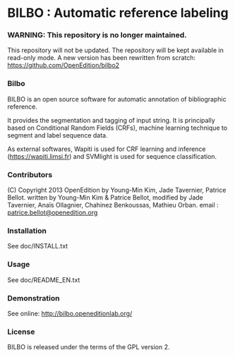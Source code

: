 # BILBO : Automatic reference labeling

### WARNING: This repository is no longer maintained. 
This repository will not be updated. The repository will be kept available in read-only mode. 
A new version has been rewritten from scratch:
https://github.com/OpenEdition/bilbo2


### Bilbo

BILBO is an open source software for automatic annotation of bibliographic reference.

It provides the segmentation and tagging of input string. It is principally based on
Conditional Random Fields (CRFs), machine learning technique to segment and label
sequence data.

As external softwares, Wapiti is used for CRF learning and inference (https://wapiti.limsi.fr)
and SVMlight is used for sequence classification.

### Contributors
(C) Copyright 2013 OpenEdition by Young-Min Kim, Jade Tavernier, Patrice Bellot.
written by Young-Min Kim & Patrice Bellot, 
modified by Jade Tavernier, Anaïs Ollagnier, Chahinez Benkoussas, Mathieu Orban.
email : patrice.bellot@openedition.org

### Installation
See doc/INSTALL.txt

### Usage
See doc/README_EN.txt

### Demonstration 
See online: http://bilbo.openeditionlab.org/

### License 
BILBO is released under the terms of the GPL version 2.
